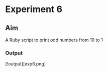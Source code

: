 # Experiment 6
## Aim
A Ruby script to print odd numbers from 10 to 1

### Output
[!output][exp6.png]
